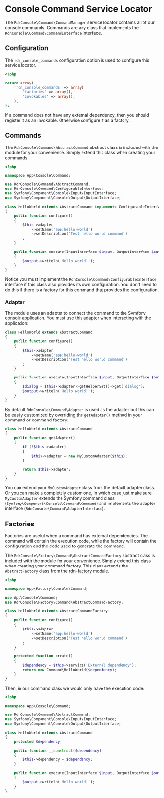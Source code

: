 Console Command Service Locator
===============================

The `RdnConsole\Command\CommandManager` service locator contains all of our console commands. Commands are any class that implements the `RdnConsole\Command\CommandInterface` interface.

## Configuration

The `rdn_console_commands` configuration option is used to configure this service locator.

~~~php
<?php

return array(
	'rdn_console_commands' => array(
		'factories' => array(),
		'invokables' => array(),
	),
);
~~~

If a command does not have any external dependency, then you should register it as an invokable. Otherwise configure it as a factory.

## Commands

The `RdnConsole\Command\AbstractCommand` abstract class is included with the module for your convenience. Simply extend this class when creating your commands.

~~~php
<?php

namespace App\Console\Command;

use RdnConsole\Command\AbstractCommand;
use RdnConsole\Command\ConfigurableInterface;
use Symfony\Component\Console\Input\InputInterface;
use Symfony\Component\Console\Output\OutputInterface;

class HelloWorld extends AbstractCommand implements ConfigurableInterface
{
	public function configure()
	{
		$this->adapter
			->setName('app:hello-world')
			->setDescription('Test hello world command')
		;
	}

	public function execute(InputInterface $input, OutputInterface $output)
	{
		$output->writeln('Hello world!');
	}
}
~~~

Notice you must implement the `RdnConsole\Command\ConfigurableInterface` interface if this class also provides its own configuration. You don't need to do this if there is a factory for this command that provides the configuration.

### Adapter

The module uses an adapter to connect the command to the Symfony console application. You must use this adapter when interacting with the application:

~~~php
class HelloWorld extends AbstractCommand
{
	public function configure()
	{
		$this->adapter
			->setName('app:hello-world')
			->setDescription('Test hello world command')
		;
	}

	public function execute(InputInterface $input, OutputInterface $output)
	{
		$dialog = $this->adapter->getHelperSet()->get('dialog');
		$output->writeln('Hello world!');
	}
}
~~~

By default `RdnConsole\Command\Adapter` is used as the adapter but this can be easily customized by overriding the `getAdapter()` method in your command or command factory:

~~~php
class HelloWorld extends AbstractCommand
{
	public function getAdapter()
	{
		if (!$this->adapter)
		{
			$this->adapter = new MyCustomAdapter($this);
		}

		return $this->adapter;
	}
}
~~~

You can extend your `MyCustomAdapter` class from the default adapter class. Or you can make a completely custom one, in which case just make sure `MyCustomAdapter` extends the Symfony command class (`Symfony\Component\Console\Command\Command`) and implements the adapter interface (`RdnConsole\Command\AdapterInterface`).

## Factories

Factories are useful when a command has external dependencies. The command will contain the execution code, while the factory will contain the configuration and the code used to generate the command.

The `RdnConsole\Factory\Command\AbstractCommandFactory` abstract class is included with the module for your convenience. Simply extend this class when creating your command factory. This class extends the `AbstractFactory` class from the [rdn-factory](https://github.com/radnan/rdn-factory) module.

~~~php
<?php

namespace App\Factory\Console\Command;

use App\Console\Command;
use RdnConsole\Factory\Command\AbstractCommandFactory;

class HelloWorld extends AbstractCommandFactory
{
	public function configure()
	{
		$this->adapter
			->setName('app:hello-world')
			->setDescription('Test hello world command')
		;
	}

	protected function create()
	{
		$dependency = $this->service('External dependency');
		return new Command\HelloWorld($dependency);
	}
}
~~~

Then, in our command class we would only have the execution code:

~~~php
<?php

namespace App\Console\Command;

use RdnConsole\Command\AbstractCommand;
use Symfony\Component\Console\Input\InputInterface;
use Symfony\Component\Console\Output\OutputInterface;

class HelloWorld extends AbstractCommand
{
	protected $dependency;

	public function __construct($dependency)
	{
		$this->dependency = $dependency;
	}

	public function execute(InputInterface $input, OutputInterface $output)
	{
		$output->writeln('Hello world!');
	}
}
~~~

